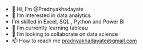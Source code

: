 - 👋 Hi, I’m @Pradnyakhadayate
- 👀 I’m interested in data analytics
- I'm skilled in Excel, SQL , Python  and Power BI
- 🌱 I’m currently learning tableau 
- 💞️ I’m looking to collaborate on data science
- 📫 How to reach me pradnyakhadayate@gmail.com

<!---
Pradnyakhadayate/Pradnyakhadayate is a ✨ special ✨ repository because its `README.md` (this file) appears on your GitHub profile.
You can click the Preview link to take a look at your changes.
--->
